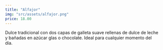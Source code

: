 ```yaml
---
title: "Alfajor"
img: "src/assets/alfajor.png"
price: 18.00
---
```


Dulce tradicional con dos capas de galleta suave rellenas de dulce de leche y bañadas en azúcar glas o chocolate. Ideal para cualquier momento del día.